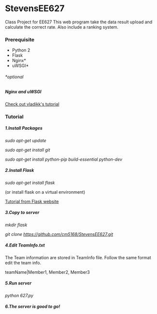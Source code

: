 # StevensEE627
Class Project for EE627
This web program take the data result upload and calculate the correct rate. Also include a ranking system.

### Prerequisite
* Python 2
* Flask
* Nginx*
* uWSGI*

###### *optional

##### Nginx and uWSGI 
[Check out vladikk's tutorial](http://vladikk.com/2013/09/12/serving-flask-with-nginx-on-ubuntu/)

### Tutorial

##### 1.Install Packages

_sudo apt-get update_

_sudo apt-get install git_

_sudo apt-get install python-pip build-essential python-dev_


##### 2.Install Flask

_sudo apt-get install flask_

(or install flask on a virtual environment)

[Tutorial from Flask website](http://flask.pocoo.org/docs/0.10/installation/)


##### 3.Copy to server

_mkdir flask_

_git clone https://github.com/cm5168/StevensEE627.git_


##### 4.Edit TeamInfo.txt

The Team information are stored in TeamInfo file. Follow the same format edit the team info.

teamName|Member1, Member2, Member3


##### 5.Run server

_python 627.py_


##### 6.The server is good to go!



